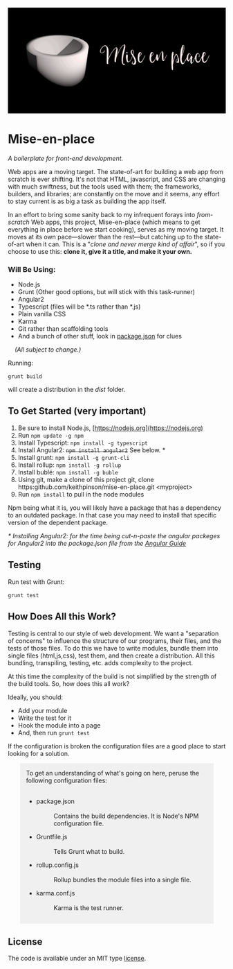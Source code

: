 ![](https://raw.githubusercontent.com/KeithPinson/mise-en-place/master/src/tile-wide.png)

# Mise-en-place

<p>
<i>A boilerplate for front-end development.</i>
</p>

Web apps are a moving target. The state-of-art for building a web app
from scratch is ever shifting. It's not that HTML, javascript, and CSS
are changing with much swiftness, but the tools used with them; the
frameworks, builders, and libraries; are constantly on the move and it seems,
any effort to stay current is as big a task as building the app itself.

In an effort to bring some sanity back to my infrequent forays into
*from-scratch* Web apps, this project,
Mise-en-place (which means to get everything in place before we start cooking),
serves as my moving target.
It moves at its own pace&mdash;slower than the rest&mdash;but catching
up to the state-of-art when it can. This is a &quot;*clone and never 
merge kind of affair*&quot;, so if you choose to use this: **clone it, give it a title, 
and make it your own.** 

### Will Be Using:

   * Node.js
   * Grunt (Other good options, but will stick with this task-runner)
   * Angular2
   * Typescript (files will be *.ts rather than *.js)
   * Plain vanilla CSS
   * Karma
   * Git rather than scaffolding tools
   * And a bunch of other stuff, look in [package.json](https://raw.githubusercontent.com/KeithPinson/mise-en-place/master/package.json) for clues
   
&nbsp;&nbsp;&nbsp; *(All subject to change.)*
        
Running:

    grunt build
    
will create a distribution in the *dist* folder.
    
        
## To Get Started (very important)

   1. Be sure to install Node.js, [https://nodejs.org](https://nodejs.org)
   2. Run `npm update -g npm`
   2. Install Typescript: `npm install -g typescript`
   2. Install Angular2: <strike>`npm install angular2`</strike> See below. \*
   2. Install grunt: `npm install -g grunt-cli`
   2. Install rollup: `npm install -g rollup`
   2. Install bublé: `npm install -g buble`
   2. Using git, make a clone of this project git, clone https:github.com/keithpinson/mise-en-place.git \<myproject\>
   2. Run `npm install` to pull in the node modules
    
   Npm being what it is, you will likely have a package that has a dependency
   to an outdated package. In that case you may need to install that specific 
   version of the dependent package.
   
   *\* Installing Angular2: for the time being cut-n-paste the angular packeges for
   Angular2 into the package.json file from the [Angular Guide](https://angular.io/docs/ts/latest/guide/npm-packages.html)*
    
## Testing
    
Run test with Grunt:

    grunt test
    
## How Does All this Work?
    
Testing is central to our style of web development. We want a
"separation of concerns" to influence the structure of our programs, their
files, and the tests of those files. To do this we have to write modules, 
bundle them into single files (html,js,css), test them, and then create a 
distribution. All this bundling, transpiling, testing, etc. adds complexity
to the project.

At this time the complexity of the build is not simplified by the strength
of the build tools. So, how does this all work? 

Ideally, you should:

   - Add your module
   - Write the test for it 
   - Hook the module into a page
   - And, then run `grunt test`
   
If the configuration is broken the configuration files are a good place to
start looking for a solution.

<div style="background-color:#f0f0f0;margin-left:2em;margin-right:2em;padding:1em;">
To get an understanding of what's going on here, peruse the following 
configuration files:<br/>&nbsp;
   
   - <dl>package.json <br/><br/><dd>Contains the build dependencies. It is Node's <a src="http://gruntjs.com/configuring-tasks" title="NPM's package handling documentation">NPM</a> configuration file.</dd></dl>
    
   - <dl>Gruntfile.js <br/><br/><dd>Tells <a src="http://gruntjs.com/configuring-tasks" title="Grunt documentation">Grunt</a> what to build.</dd></dl>
    
   - <dl>rollup.config.js <br/><br/><dd><a src="http://rollupjs.org/guide" title="Rollup User's Guide">Rollup</a> bundles the module files into a single file.</dd></dl>
   
   - <dl>karma.conf.js <br/><br/><dd><a src="https://karma-runner.github.io/0.13/config/configuration-file.html" title="Karma's Configuration Document">Karma</a> is the test runner.</dd></dl>
</div>   
 

## License

The code is available under an MIT type [license](LICENSE.txt).
